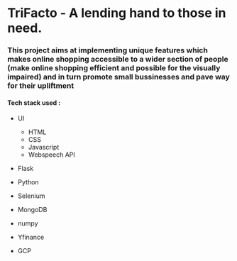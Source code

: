 # TriFacto - A lending hand to those in need.
### This project aims at implementing unique features which makes online shopping accessible to a wider section of people (make online shopping efficient and possible for the visually impaired) and in turn promote small bussinesses and pave way for their upliftment
#### Tech stack used :

- UI
    - HTML
    - CSS
    - Javascript
    - Webspeech API

- Flask
- Python
- Selenium
- MongoDB
- numpy
- Yfinance
- GCP

